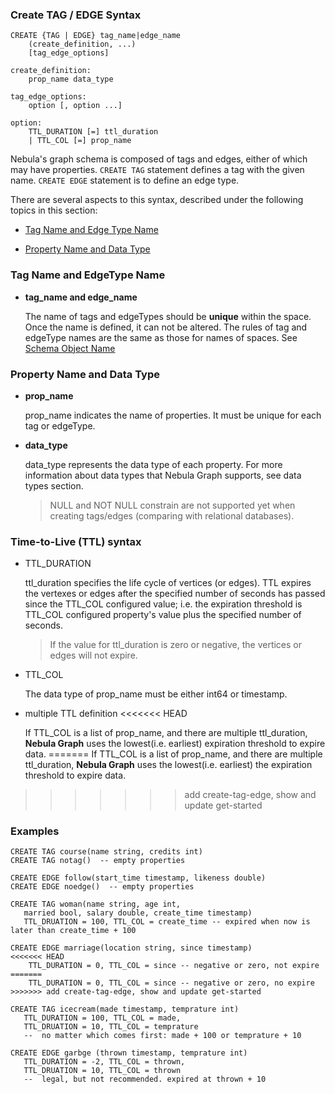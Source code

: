 ### Create TAG / EDGE Syntax

```
CREATE {TAG | EDGE} tag_name|edge_name
    (create_definition, ...)
    [tag_edge_options]
  
create_definition:
    prop_name data_type
    
tag_edge_options:
    option [, option ...]

option:
    TTL_DURATION [=] ttl_duration
    | TTL_COL [=] prop_name
```

Nebula's graph schema is composed of tags and edges, either of which may have properties. `CREATE TAG` statement defines a tag with the given name. `CREATE EDGE` statement is to define an edge type.

There are several aspects to this syntax, described under the following topics in this section:

* [Tag Name and Edge Type Name](#tag-name-and-edgetype-name)

* [Property Name and Data Type](#property-name-and-data-type)

### Tag Name and EdgeType Name

* **tag_name and edge_name**

    The name of tags and edgeTypes should be **unique** within the space. Once the name is defined, it can not be altered. The rules of tag and edgeType names are the same as those for names of spaces. See [Schema Object Name](../../language-structure/schema-object-names.md)
    
### Property Name and Data Type

* **prop_name**

    prop_name indicates the name of properties. It must be unique for each tag or edgeType.

* **data_type**

    data_type represents the data type of each property. For more information about data types that Nebula Graph supports, see data types section.
    
    > NULL and NOT NULL constrain are not supported yet when creating tags/edges (comparing with relational databases).

### Time-to-Live (TTL) syntax

* TTL_DURATION

    ttl_duration specifies the life cycle of vertices (or edges). TTL expires the vertexes or edges after the specified number of seconds has passed since the TTL_COL configured value; i.e. the expiration threshold is TTL_COL configured property's value plus the specified number of seconds.

    > If the value for ttl_duration is zero or negative, the vertices or edges will not expire.

* TTL_COL

    The data type of prop_name must be either int64 or timestamp.

* multiple TTL definition
<<<<<<< HEAD

    If TTL_COL is a list of prop_name, and there are multiple ttl_duration, **Nebula Graph** uses the lowest(i.e. earliest) expiration threshold to expire data.
=======
    If TTL_COL is a list of prop_name, and there are multiple ttl_duration, **Nebula Graph** uses the lowest(i.e. earliest) the expiration threshold to expire data.
>>>>>>> add create-tag-edge, show and update get-started

### Examples

```
CREATE TAG course(name string, credits int) 
CREATE TAG notag()  -- empty properties

CREATE EDGE follow(start_time timestamp, likeness double)
CREATE EDGE noedge()  -- empty properties

CREATE TAG woman(name string, age int, 
   married bool, salary double, create_time timestamp)
   TTL_DRUATION = 100, TTL_COL = create_time -- expired when now is later than create_time + 100
   
CREATE EDGE marriage(location string, since timestamp)
<<<<<<< HEAD
    TTL_DURATION = 0, TTL_COL = since -- negative or zero, not expire
=======
    TTL_DURATION = 0, TTL_COL = since -- negative or zero, no expire
>>>>>>> add create-tag-edge, show and update get-started
   
CREATE TAG icecream(made timestamp, temprature int)
   TTL_DURATION = 100, TTL_COL = made,
   TTL_DRUATION = 10, TTL_COL = temprature 
   --  no matter which comes first: made + 100 or temprature + 10
 
CREATE EDGE garbge (thrown timestamp, temprature int)
   TTL_DURATION = -2, TTL_COL = thrown, 
   TTL_DRUATION = 10, TTL_COL = thrown 
   --  legal, but not recommended. expired at thrown + 10
```

